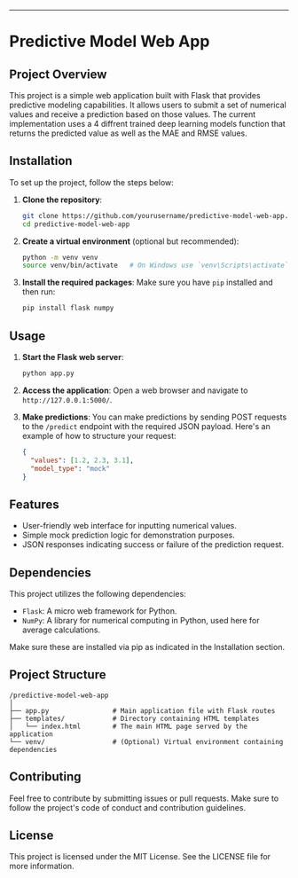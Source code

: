 
---

# Predictive Model Web App

## Project Overview
This project is a simple web application built with Flask that provides predictive modeling capabilities. It allows users to submit a set of numerical values and receive a prediction based on those values. The current implementation uses a 4 diffrent  trained deep learning models function that returns the predicted value as well as the  MAE and RMSE values.

## Installation

To set up the project, follow the steps below:

1. **Clone the repository**:
   ```bash
   git clone https://github.com/yourusername/predictive-model-web-app.git
   cd predictive-model-web-app
   ```

2. **Create a virtual environment** (optional but recommended):
   ```bash
   python -m venv venv
   source venv/bin/activate   # On Windows use `venv\Scripts\activate`
   ```

3. **Install the required packages**:
   Make sure you have `pip` installed and then run:
   ```bash
   pip install flask numpy
   ```

## Usage

1. **Start the Flask web server**:
   ```bash
   python app.py
   ```

2. **Access the application**:
   Open a web browser and navigate to `http://127.0.0.1:5000/`. 

3. **Make predictions**:
   You can make predictions by sending POST requests to the `/predict` endpoint with the required JSON payload. Here's an example of how to structure your request:
   ```json
   {
     "values": [1.2, 2.3, 3.1],
     "model_type": "mock"
   }
   ```

## Features
- User-friendly web interface for inputting numerical values.
- Simple mock prediction logic for demonstration purposes.
- JSON responses indicating success or failure of the prediction request.

## Dependencies
This project utilizes the following dependencies:
- `Flask`: A micro web framework for Python.
- `NumPy`: A library for numerical computing in Python, used here for average calculations.

Make sure these are installed via pip as indicated in the Installation section.

## Project Structure
```
/predictive-model-web-app
│
├── app.py                # Main application file with Flask routes
├── templates/            # Directory containing HTML templates
│   └── index.html        # The main HTML page served by the application
└── venv/                 # (Optional) Virtual environment containing dependencies
```

## Contributing
Feel free to contribute by submitting issues or pull requests. Make sure to follow the project's code of conduct and contribution guidelines.

## License
This project is licensed under the MIT License. See the LICENSE file for more information.

